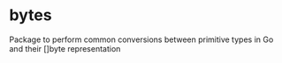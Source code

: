 # bytes
Package to perform common conversions between primitive types in Go and their []byte representation
